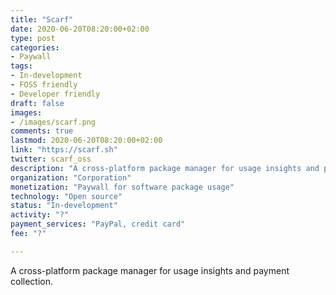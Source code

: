 ```yaml
---
title: "Scarf"
date: 2020-06-20T08:20:00+02:00
type: post
categories:
- Paywall
tags:
- In-development
- FOSS friendly
- Developer friendly
draft: false
images:
- /images/scarf.png
comments: true
lastmod: 2020-06-20T08:20:00+02:00
link: "https://scarf.sh"
twitter: scarf_oss
description: "A cross-platform package manager for usage insights and payment collection."
organization: "Corporation"
monetization: "Paywall for software package usage"
technology: "Open source"
status: "In-development"
activity: "?"
payment_services: "PayPal, credit card"
fee: "?"

---
```


A cross-platform package manager for usage insights and payment collection.<!--more-->

